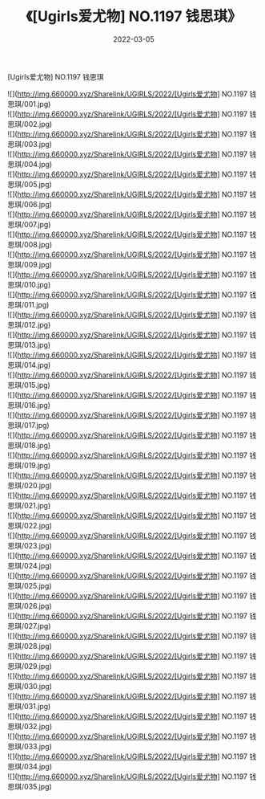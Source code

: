 ﻿---
layout: post
title:  《[Ugirls爱尤物] NO.1197 钱思琪》
date:   2022-03-05
img: http://img.660000.xyz/Sharelink/UGIRLS/2022/[Ugirls爱尤物] NO.1197 钱思琪/000.jpg
categories: [美女, 清纯, 唯美]
---

[Ugirls爱尤物] NO.1197 钱思琪

 ![](http://img.660000.xyz/Sharelink/UGIRLS/2022/[Ugirls爱尤物] NO.1197 钱思琪/001.jpg) <br>![](http://img.660000.xyz/Sharelink/UGIRLS/2022/[Ugirls爱尤物] NO.1197 钱思琪/002.jpg) <br>![](http://img.660000.xyz/Sharelink/UGIRLS/2022/[Ugirls爱尤物] NO.1197 钱思琪/003.jpg) <br>![](http://img.660000.xyz/Sharelink/UGIRLS/2022/[Ugirls爱尤物] NO.1197 钱思琪/004.jpg) <br>![](http://img.660000.xyz/Sharelink/UGIRLS/2022/[Ugirls爱尤物] NO.1197 钱思琪/005.jpg) <br>![](http://img.660000.xyz/Sharelink/UGIRLS/2022/[Ugirls爱尤物] NO.1197 钱思琪/006.jpg) <br>![](http://img.660000.xyz/Sharelink/UGIRLS/2022/[Ugirls爱尤物] NO.1197 钱思琪/007.jpg) <br>![](http://img.660000.xyz/Sharelink/UGIRLS/2022/[Ugirls爱尤物] NO.1197 钱思琪/008.jpg) <br>![](http://img.660000.xyz/Sharelink/UGIRLS/2022/[Ugirls爱尤物] NO.1197 钱思琪/009.jpg) <br>![](http://img.660000.xyz/Sharelink/UGIRLS/2022/[Ugirls爱尤物] NO.1197 钱思琪/010.jpg) <br>![](http://img.660000.xyz/Sharelink/UGIRLS/2022/[Ugirls爱尤物] NO.1197 钱思琪/011.jpg) <br>![](http://img.660000.xyz/Sharelink/UGIRLS/2022/[Ugirls爱尤物] NO.1197 钱思琪/012.jpg) <br>![](http://img.660000.xyz/Sharelink/UGIRLS/2022/[Ugirls爱尤物] NO.1197 钱思琪/013.jpg) <br>![](http://img.660000.xyz/Sharelink/UGIRLS/2022/[Ugirls爱尤物] NO.1197 钱思琪/014.jpg) <br>![](http://img.660000.xyz/Sharelink/UGIRLS/2022/[Ugirls爱尤物] NO.1197 钱思琪/015.jpg) <br>![](http://img.660000.xyz/Sharelink/UGIRLS/2022/[Ugirls爱尤物] NO.1197 钱思琪/016.jpg) <br>![](http://img.660000.xyz/Sharelink/UGIRLS/2022/[Ugirls爱尤物] NO.1197 钱思琪/017.jpg) <br>![](http://img.660000.xyz/Sharelink/UGIRLS/2022/[Ugirls爱尤物] NO.1197 钱思琪/018.jpg) <br>![](http://img.660000.xyz/Sharelink/UGIRLS/2022/[Ugirls爱尤物] NO.1197 钱思琪/019.jpg) <br>![](http://img.660000.xyz/Sharelink/UGIRLS/2022/[Ugirls爱尤物] NO.1197 钱思琪/020.jpg) <br>![](http://img.660000.xyz/Sharelink/UGIRLS/2022/[Ugirls爱尤物] NO.1197 钱思琪/021.jpg) <br>![](http://img.660000.xyz/Sharelink/UGIRLS/2022/[Ugirls爱尤物] NO.1197 钱思琪/022.jpg) <br>![](http://img.660000.xyz/Sharelink/UGIRLS/2022/[Ugirls爱尤物] NO.1197 钱思琪/023.jpg) <br>![](http://img.660000.xyz/Sharelink/UGIRLS/2022/[Ugirls爱尤物] NO.1197 钱思琪/024.jpg) <br>![](http://img.660000.xyz/Sharelink/UGIRLS/2022/[Ugirls爱尤物] NO.1197 钱思琪/025.jpg) <br>![](http://img.660000.xyz/Sharelink/UGIRLS/2022/[Ugirls爱尤物] NO.1197 钱思琪/026.jpg) <br>![](http://img.660000.xyz/Sharelink/UGIRLS/2022/[Ugirls爱尤物] NO.1197 钱思琪/027.jpg) <br>![](http://img.660000.xyz/Sharelink/UGIRLS/2022/[Ugirls爱尤物] NO.1197 钱思琪/028.jpg) <br>![](http://img.660000.xyz/Sharelink/UGIRLS/2022/[Ugirls爱尤物] NO.1197 钱思琪/029.jpg) <br>![](http://img.660000.xyz/Sharelink/UGIRLS/2022/[Ugirls爱尤物] NO.1197 钱思琪/030.jpg) <br>![](http://img.660000.xyz/Sharelink/UGIRLS/2022/[Ugirls爱尤物] NO.1197 钱思琪/031.jpg) <br>![](http://img.660000.xyz/Sharelink/UGIRLS/2022/[Ugirls爱尤物] NO.1197 钱思琪/032.jpg) <br>![](http://img.660000.xyz/Sharelink/UGIRLS/2022/[Ugirls爱尤物] NO.1197 钱思琪/033.jpg) <br>![](http://img.660000.xyz/Sharelink/UGIRLS/2022/[Ugirls爱尤物] NO.1197 钱思琪/034.jpg) <br>![](http://img.660000.xyz/Sharelink/UGIRLS/2022/[Ugirls爱尤物] NO.1197 钱思琪/035.jpg) <br>